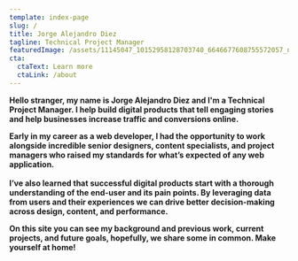 ```yaml
---
template: index-page
slug: /
title: Jorge Alejandro Diez
tagline: Technical Project Manager
featuredImage: /assets/11145047_10152958128703740_6646677608755572057_n.jpg
cta:
  ctaText: Learn more
  ctaLink: /about
---
```

**Hello stranger, my name is Jorge Alejandro Diez and I'm a Technical Project Manager. I help build digital products that tell engaging stories and help businesses increase traffic and conversions online.**

**Early in my career as a web developer, I had the opportunity to work alongside incredible senior designers, content specialists, and project managers who raised my standards for what’s expected of any web application.**\
\
**I’ve also learned that successful digital products start with a thorough understanding of the end-user and its pain points. By leveraging data from users and their experiences we can drive better decision-making across design, content, and performance.**

**On this site you can see my background and previous work, current projects, and future goals, hopefully, we share some in common. Make yourself at home!**